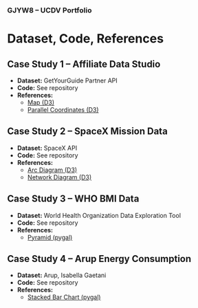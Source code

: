 ### GJYW8 – UCDV Portfolio
# Dataset, Code, References

## Case Study 1 – Affiliate Data Studio
+ **Dataset:** GetYourGuide Partner API
+ **Code:** See repository
+ **References:**
    + [Map (D3)](https://observablehq.com/@yuanzf/mapbox-gl-bubble-map_immgrants-by-metropolitan-area_colo@351)
    + [Parallel Coordinates (D3)](https://observablehq.com/@ravengao/parallel-coordinates-for-discriminate-patterns@283) 
    
## Case Study 2 – SpaceX Mission Data
+ **Dataset:** SpaceX API
+ **Code:** See repository
+ **References:**
    + [Arc Diagram (D3)](https://observablehq.com/@bludrop/stack-overflow-tag-network-arc-diagram@406)
    + [Network Diagram (D3)](https://observablehq.com/@philipp-ulm/network-of-stack-overflow-tags@527) 
    
## Case Study 3 – WHO BMI Data
+ **Dataset:** World Health Organization Data Exploration Tool
+ **Code:** See repository
+ **References:**
    + [Pyramid (pygal)](http://www.pygal.org/en/stable/documentation/types/pyramid.html)
    
## Case Study 4 – Arup Energy Consumption
+ **Dataset:** Arup, Isabella Gaetani
+ **Code:** See repository
+ **References:**
    + [Stacked Bar Chart (pygal)](https://observablehq.com/@d3/stacked-bar-chart@529)     
